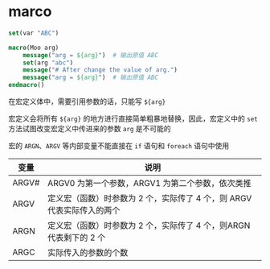 # marco

```cmake
set(var "ABC")

macro(Moo arg)
    message("arg = ${arg}")  # 输出原值 ABC
    set(arg "abc")
    message("# After change the value of arg.")
    message("arg = ${arg}")  # 输出原值 ABC
endmacro()
```

在宏定义体中，需要引用参数的话，只能写 `${arg}`

宏定义会将所有 `${arg}` 的地方进行直接简单粗暴地替换，因此，宏定义中的 `set` 方法试图改变宏定义中传进来的参数 `arg` 是不可能的

宏的 `ARGN`、`ARGV` 等内部变量不能直接在 `if` 语句和 `foreach` 语句中使用


|变量|说明
|-|-|
ARGV#|ARGV0 为第一个参数，ARGV1 为第二个参数，依次类推
ARGV|定义宏（函数）时参数为 2 个，实际传了 4 个，则 ARGV 代表实际传入的两个
ARGN|定义宏（函数）时参数为 2 个，实际传了 4 个，则ARGN代表剩下的 2 个
ARGC|实际传入的参数的个数